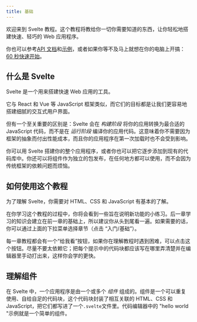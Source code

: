 ```yaml
---
title: 基础
---
```


欢迎来到 Svelte 教程。这个教程将教给你一切你需要知道的东西，让你轻松地搭建快速、轻巧的 Web 应用程序。

你也可以参考[API 文档](docs)和[示例](examples)，或者如果你等不及马上就想在你的电脑上开搞：[60 秒快速开始](blog/the-easiest-way-to-get-started)。

## 什么是 Svelte

Svelte 是一个用来搭建快速 Web 应用的工具。

它与 React 和 Vue 等 JavaScript 框架类似，而它们的目标都是让我们更容易地搭建细腻的交互式用户界面。

但有一个至关重要的区别是：Svelte 会在 _构建阶段_ 将你的应用转换为最合适的 JavaScript 代码，而不是在 _运行阶段_ 编译你的应用代码。这意味着你不需要因为框架的抽象而付出性能成本，而且你的应用程序在第一次加载时也不会受到影响。

你可以用 Svelte 搭建你的整个应用程序，或者你也可以把它逐步添加到现有的代码库中。你还可以将组件作为独立的包发布，在任何地方都可以使用，而不会因为传统框架的依赖问题而烦恼。

## 如何使用这个教程

为了理解 Svelte，你需要对 HTML、CSS 和 JavaScript 有基本的了解。

在你学习这个教程的过程中，你将会看到一些旨在说明新功能的小练习。后一章学习的知识会建立在前一章的基础上，所以建议你从头到尾看一遍。如果需要的话，你可以通过上面的下拉菜单选择章节（点击 “入门/基础”）。

每一章教程都会有一个“给我看”按钮，如果你在理解教程时遇到困难，可以点击这个按钮。尽量不要太依赖它；把每个提示中的代码块都应该写在哪里弄清楚并在编辑器里手动打出来，这样你会学的更快。

## 理解组件

在 Svelte 中，一个应用程序是由一个或多个 _组件_ 组成的。组件是一个可以重复使用、自给自足的代码块，这个代码块封装了相互关联的 HTML、CSS 和 JavaScript，把它们都写进了一个`.svelte`文件里。代码编辑器中的 "hello world "示例就是一个简单的组件。
